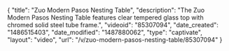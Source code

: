 {
    "title": "Zuo Modern Pasos Nesting Table",
    "description": "The Zuo Modern Pasos Nesting Table features clear tempered glass top with chromed solid steel tube frame.",
    "videoid": "85307094",
    "date_created": "1486515403",
    "date_modified": "1487880062",
    "type": "captivate",
    "layout": "video",
    "url": "\/v\/zuo-modern-pasos-nesting-table\/85307094"
}